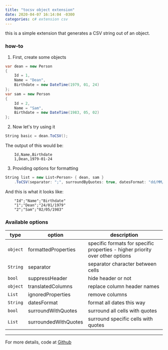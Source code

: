 ```yaml
---
title: "tocsv object extension"
date: 2020-04-07 16:14:04 -0300
categories: c# extension csv
---
```


this is a simple extension that generates a CSV string out of an object.

### how-to

1. First, create some objects

```c#
var dean = new Person 
{ 
    Id = 1, 
    Name = "Dean", 
    Birthdate = new DateTime(1979, 01, 24) 
};
var sam = new Person 
{ 
    Id = 2, 
    Name = "Sam", 
    Birthdate = new DateTime(1983, 05, 02) 
};
```

2. Now let's try using it

```c#
String basic = dean.ToCSV();
```
The output of this would be:
```
    Id,Name,Birthdate
    1,Dean,1979-01-24
```

3. Providing options for formatting

```c#
String list = new List<Person> { dean, sam }
    .ToCSV(separator: ";", surroundByQuotes: true, datesFormat: "dd/MM/yyyy");
```
And this is what it looks like:
```
    "Id";"Name";"Birthdate"
    "1";"Dean";"24/01/1979"
    "2";"Sam";"02/05/1983"
```

### Available options

type      | option               | description                                                                 
--------- | -------------------- | -----------------------------------------------------------------------------
`object`  | formattedProperties  | specific formats for specific properties - higher priority over other options
`String`  | separator            | separator character between cells
`bool`    | suppressHeader       | hide header or not
`object`  | translatedColumns    | replace column header names
`List`    | ignoredProperties    | remove columns
`String`  | datesFormat          | format all dates this way
`bool`    | surroundWithQuotes   | surround all cells with quotes
`List`    | surroundedWithQuotes | surround specific cells with quotes

---
For more details, code at [Github](https://github.com/kelvindules/tocsv.git)